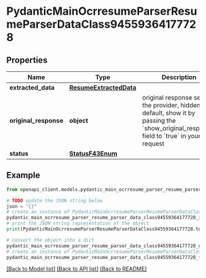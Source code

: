 # PydanticMainOcrresumeParserResumeParserDataClass94559364177728


## Properties

Name | Type | Description | Notes
------------ | ------------- | ------------- | -------------
**extracted_data** | [**ResumeExtractedData**](ResumeExtractedData.md) |  | 
**original_response** | **object** | original response sent by the provider, hidden by default, show it by passing the &#x60;show_original_response&#x60; field to &#x60;true&#x60; in your request | [optional] 
**status** | [**StatusF43Enum**](StatusF43Enum.md) |  | 

## Example

```python
from openapi_client.models.pydantic_main_ocrresume_parser_resume_parser_data_class94559364177728 import PydanticMainOcrresumeParserResumeParserDataClass94559364177728

# TODO update the JSON string below
json = "{}"
# create an instance of PydanticMainOcrresumeParserResumeParserDataClass94559364177728 from a JSON string
pydantic_main_ocrresume_parser_resume_parser_data_class94559364177728_instance = PydanticMainOcrresumeParserResumeParserDataClass94559364177728.from_json(json)
# print the JSON string representation of the object
print(PydanticMainOcrresumeParserResumeParserDataClass94559364177728.to_json())

# convert the object into a dict
pydantic_main_ocrresume_parser_resume_parser_data_class94559364177728_dict = pydantic_main_ocrresume_parser_resume_parser_data_class94559364177728_instance.to_dict()
# create an instance of PydanticMainOcrresumeParserResumeParserDataClass94559364177728 from a dict
pydantic_main_ocrresume_parser_resume_parser_data_class94559364177728_form_dict = pydantic_main_ocrresume_parser_resume_parser_data_class94559364177728.from_dict(pydantic_main_ocrresume_parser_resume_parser_data_class94559364177728_dict)
```
[[Back to Model list]](../README.md#documentation-for-models) [[Back to API list]](../README.md#documentation-for-api-endpoints) [[Back to README]](../README.md)


